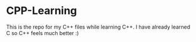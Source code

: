 # CPP-Learning

This is the repo for my C++ files while learning C++. I have already learned C so C++ feels much better :)
